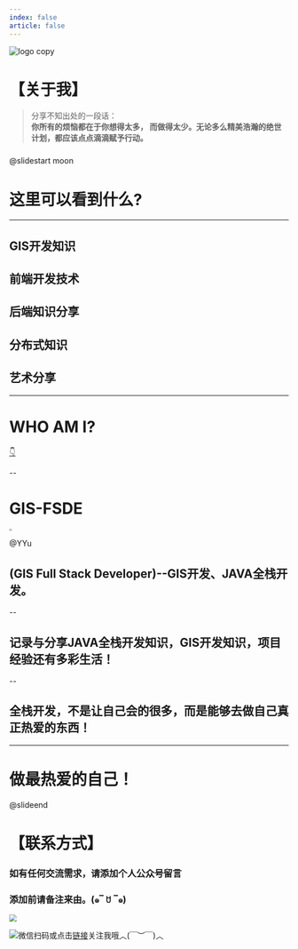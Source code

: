 ```yaml
---
index: false
article: false
---
```

![logo copy](https://qnimg.gisfsde.com/markdown/logo%20copy.png)

# 【关于我】

> 分享不知出处的一段话：  
> **你所有的烦恼都在于你想得太多， 而做得太少。无论多么精美浩瀚的绝世计划，都应该点点滴滴赋予行动。**


### 
<!-- markdownlint-disable MD024 MD033 -->

@slidestart moon


<!-- .slide: data-transition="slide" -->

# **这里可以看到什么?**

---

## GIS开发知识  

## 前端开发技术  

## 后端知识分享  

## 分布式知识  

## 艺术分享  

---

# WHO AM I?

[👇](#/2/1)

--

# GIS-FSDE

<img src="http://qnimg.gisfsde.com/avatarpng.png" style="zoom:30%;" />

@YYu

## (GIS Full Stack Developer)--GIS开发、JAVA全栈开发。

--

## 记录与分享JAVA全栈开发知识，GIS开发知识，项目经验还有多彩生活！

--

## **全栈开发，不是让自己会的很多，而是能够去做自己真正热爱的东西！**

---

# 做最热爱的自己！

@slideend



## 
# 【联系方式】
### 如有任何交流需求，请添加个人公众号留言

### 添加前请备注来由。(๑‾ ꇴ ‾๑)

<img src="http://qnimg.gisfsde.com/%E9%BB%98%E8%AE%A4%E6%A0%87%E9%A2%98_%E5%8A%A8%E6%80%81%E6%A8%AA%E7%89%88%E4%BA%8C%E7%BB%B4%E7%A0%81_2020-12-25-0%20(2).gif" style="zoom:80%;" />

![](http://qnimg.gisfsde.com/640.gif)微信扫码或点击[链接](https://mp.weixin.qq.com/mp/profile_ext?action=home&__biz=MzI5NDc0MDg1Mg==#wechat_redirect)关注我哦︿(￣︶￣)︿
